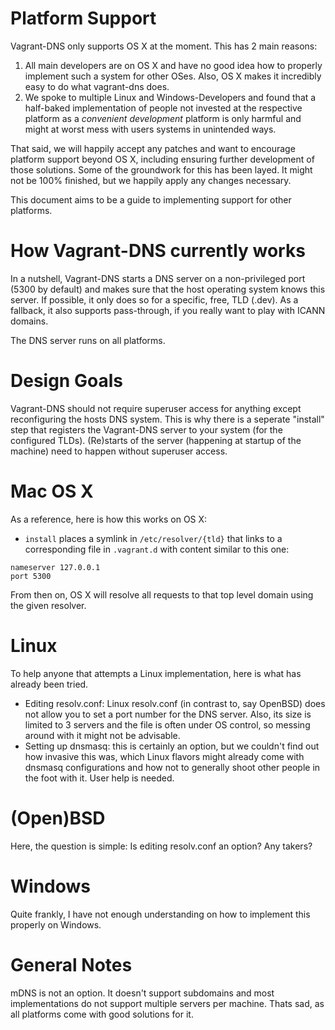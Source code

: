 Platform Support
================

Vagrant-DNS only supports OS X at the moment. This has 2 main reasons:

1) All main developers are on OS X and have no good idea how to properly implement such a system for other OSes. Also, OS X makes it incredibly easy to do what vagrant-dns does.
2) We spoke to multiple Linux and Windows-Developers and found that a half-baked implementation of people not invested at the respective platform as a _convenient development_ platform is only harmful and might at worst mess with users systems in unintended ways.

That said, we will happily accept any patches and want to encourage platform support beyond OS X, including ensuring further development of those solutions. Some of the groundwork for this has been layed. It might not be 100% finished, but we happily apply any changes necessary.

This document aims to be a guide to implementing support for other platforms.

How Vagrant-DNS currently works
===============================

In a nutshell, Vagrant-DNS starts a DNS server on a non-privileged port (5300 by default) and makes sure that the host operating system knows this server. If possible, it only does so for a specific, free, TLD (.dev). As a fallback, it also supports pass-through, if you really want to play with ICANN domains.

The DNS server runs on all platforms.

Design Goals
============

Vagrant-DNS should not require superuser access for anything except reconfiguring the hosts DNS system. This is why there is a seperate "install" step that registers the Vagrant-DNS server to your system (for the configured TLDs). (Re)starts of the server (happening at startup of the machine) need to happen without superuser access.

Mac OS X
========

As a reference, here is how this works on OS X:

* `install` places a symlink in `/etc/resolver/{tld}` that links to a corresponding file in `.vagrant.d` with content similar to this one:

```
nameserver 127.0.0.1
port 5300
```

From then on, OS X will resolve all requests to that top level domain using the given resolver.

Linux
=====

To help anyone that attempts a Linux implementation, here is what has already been tried.

* Editing resolv.conf: Linux resolv.conf (in contrast to, say OpenBSD) does not allow you to set a port number for the DNS server. Also, its size is limited to 3 servers and the file is often under OS control, so messing around with it might not be advisable.
* Setting up dnsmasq: this is certainly an option, but we couldn't find out how invasive this was, which Linux flavors might already come with dnsmasq configurations and how not to generally shoot other people in the foot with it. User help is needed.

(Open)BSD
=========

Here, the question is simple: Is editing resolv.conf an option? Any takers?

Windows
=======

Quite frankly, I have not enough understanding on how to implement this properly on Windows.

General Notes
=============

mDNS is not an option. It doesn't support subdomains and most implementations do not support multiple servers per machine. Thats sad, as all platforms come with good solutions for it.